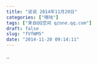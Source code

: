 ```yaml
---
title: "说说 2014年11月20日"
categories: ["嘀咕"]
tags: ["来自QQ空间 qzone.qq.com"]
draft: false
slug: "fVfWM5"
date: "2014-11-20 09:14:11"
---
```


..
